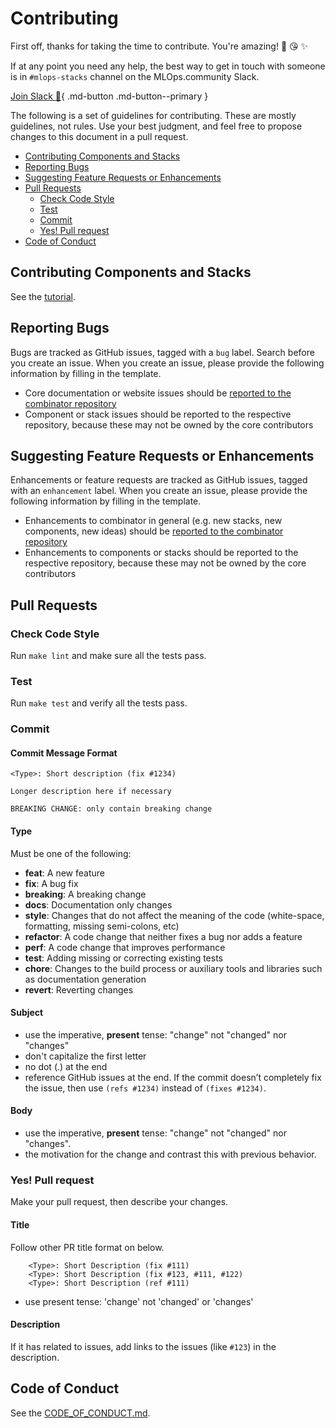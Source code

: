 # Contributing

First off, thanks for taking the time to contribute. You're amazing! 🎉 😘 ✨

If at any point you need any help, the best way to get in touch with someone is in `#mlops-stacks` channel on the MLOps.community Slack.

[Join Slack :rocket:](https://go.mlops.community/slack){ .md-button .md-button--primary }

The following is a set of guidelines for contributing. These are mostly guidelines, not rules. Use your best judgment, and feel free to propose changes to this document in a pull request.

- [Contributing Components and Stacks](#contributing-components-and-stacks)
- [Reporting Bugs](#reporting-bugs)
- [Suggesting Feature Requests or Enhancements](#suggesting-feature-requests-or-enhancements)
- [Pull Requests](#pull-requests)
  * [Check Code Style](#check-code-style)
  * [Test](#test)
  * [Commit](#commit)
  * [Yes! Pull request](#yes-pull-request)
- [Code of Conduct](#code-of-conduct)

## Contributing Components and Stacks

See the [tutorial](https://combinator.ml/design/#tutorial).

## Reporting Bugs

Bugs are tracked as GitHub issues, tagged with a `bug` label. Search before you create an issue. When you create an issue, please provide the following information by filling in the template.

- Core documentation or website issues should be [reported to the combinator repository](https://github.com/combinator-ml/combinator/issues)
- Component or stack issues should be reported to the respective repository, because these may not be owned by the core contributors

## Suggesting Feature Requests or Enhancements

Enhancements or feature requests are tracked as GitHub issues, tagged with an `enhancement` label. When you create an issue, please provide the following information by filling in the template.

- Enhancements to combinator in general (e.g. new stacks, new components, new ideas) should be [reported to the combinator repository](https://github.com/combinator-ml/combinator/issues)
- Enhancements to components or stacks should be reported to the respective repository, because these may not be owned by the core contributors

## Pull Requests

### Check Code Style

Run `make lint` and make sure all the tests pass.

### Test

Run `make test` and verify all the tests pass.

### Commit

#### Commit Message Format

```
<Type>: Short description (fix #1234)

Longer description here if necessary

BREAKING CHANGE: only contain breaking change
```

#### Type
Must be one of the following:

* **feat**: A new feature
* **fix**: A bug fix
* **breaking**: A breaking change
* **docs**: Documentation only changes
* **style**: Changes that do not affect the meaning of the code (white-space, formatting, missing semi-colons, etc)
* **refactor**: A code change that neither fixes a bug nor adds a feature
* **perf**: A code change that improves performance
* **test**: Adding missing or correcting existing tests
* **chore**: Changes to the build process or auxiliary tools and libraries such as documentation generation
* **revert**: Reverting changes

#### Subject

* use the imperative, __present__ tense: "change" not "changed" nor "changes"
* don't capitalize the first letter
* no dot (.) at the end
* reference GitHub issues at the end. If the commit doesn’t completely fix the issue, then use `(refs #1234)` instead of `(fixes #1234)`.

#### Body

* use the imperative, __present__ tense: "change" not "changed" nor "changes".
* the motivation for the change and contrast this with previous behavior.

### Yes! Pull request

Make your pull request, then describe your changes.

#### Title

Follow other PR title format on below.
```
    <Type>: Short Description (fix #111)
    <Type>: Short Description (fix #123, #111, #122)
    <Type>: Short Description (ref #111)
```
* use present tense: 'change' not 'changed' or 'changes'

#### Description

If it has related to issues, add links to the issues (like `#123`) in the description.

## Code of Conduct

See the [CODE_OF_CONDUCT.md](CODE_OF_CONDUCT.md).
